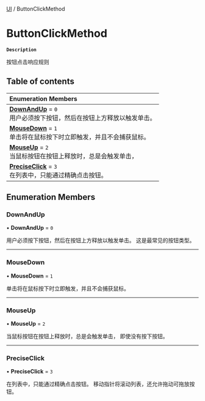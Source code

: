 [UI](../modules/UI.UI.md) / ButtonClickMethod

# ButtonClickMethod <Badge type="tip" text="Enumeration" />

**`Description`**

按钮点击响应规则

## Table of contents

| Enumeration Members                                                                                               |
| :---------------------------------------------------------------------------------------------------------------- |
| **[DownAndUp](UI.UI.ButtonClickMethod.md#downandup)** = `0` <br> 用户必须按下按钮，然后在按钮上方释放以触发单击。 |
| **[MouseDown](UI.UI.ButtonClickMethod.md#mousedown)** = `1` <br> 单击将在鼠标按下时立即触发，并且不会捕获鼠标。   |
| **[MouseUp](UI.UI.ButtonClickMethod.md#mouseup)** = `2` <br> 当鼠标按钮在按钮上释放时，总是会触发单击，           |
| **[PreciseClick](UI.UI.ButtonClickMethod.md#preciseclick)** = `3` <br> 在列表中，只能通过精确点击按钮。           |

## Enumeration Members

### DownAndUp

• **DownAndUp** = `0`

用户必须按下按钮，然后在按钮上方释放以触发单击。
这是最常见的按钮类型。

---

### MouseDown

• **MouseDown** = `1`

单击将在鼠标按下时立即触发，并且不会捕获鼠标。

---

### MouseUp

• **MouseUp** = `2`

当鼠标按钮在按钮上释放时，总是会触发单击，
即使没有按下按钮。

---

### PreciseClick

• **PreciseClick** = `3`

在列表中，只能通过精确点击按钮。
移动指针将滚动列表，还允许拖动可拖放按钮。

